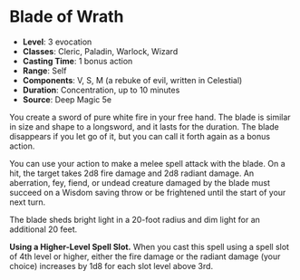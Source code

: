 # Blade of Wrath

- **Level**: 3 evocation
- **Classes**: Cleric, Paladin, Warlock, Wizard
- **Casting Time**: 1 bonus action
- **Range**: Self
- **Components**: V, S, M (a rebuke of evil, written in Celestial)
- **Duration**: Concentration, up to 10 minutes
- **Source**: Deep Magic 5e

You create a sword of pure white fire in your free hand. The blade is similar in size and shape to a longsword, and it lasts for the duration. The blade disappears if you let go of it, but you can call it forth again as a bonus action.

You can use your action to make a melee spell attack with the blade. On a hit, the target takes 2d8 fire damage and 2d8 radiant damage. An aberration, fey, fiend, or undead creature damaged by the blade must succeed on a Wisdom saving throw or be frightened until the start of your next turn.

The blade sheds bright light in a 20-foot radius and dim light for an additional 20 feet.

**Using a Higher-Level Spell Slot.** When you cast this spell using a spell slot of 4th level or higher, either the fire damage or the radiant damage (your choice) increases by 1d8 for each slot level above 3rd.
